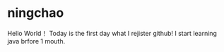 # ningchao
Hello World！
Today is the first day what I rejister github!
I start learning java brfore 1 mouth.
